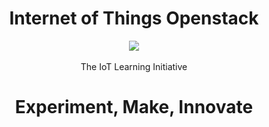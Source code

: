 <h1><center><b>Internet of Things Openstack</b></center></h1>

<center><img src="https://pbs.twimg.com/media/ChA-gj0UcAQ94Pr.png"></center>
<br>

<center>The IoT Learning Initiative</center>

<center><h1><b>Experiment, Make, Innovate</b></h1></center>
